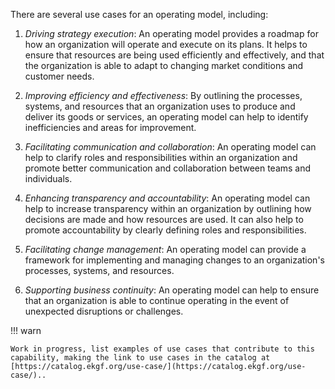 There are several use cases for an operating model, including:

1. _Driving strategy execution_: An operating model provides a roadmap for how an organization will operate and execute on its plans. It helps to ensure that resources are being used efficiently and effectively, and that the organization is able to adapt to changing market conditions and customer needs.


2. _Improving efficiency and effectiveness_: By outlining the processes, systems, and resources that an organization uses to produce and deliver its goods or services, an operating model can help to identify inefficiencies and areas for improvement.


3. _Facilitating communication and collaboration_: An operating model can help to clarify roles and responsibilities within an organization and promote better communication and collaboration between teams and individuals.


4. _Enhancing transparency and accountability_: An operating model can help to increase transparency within an organization by outlining how decisions are made and how resources are used. It can also help to promote accountability by clearly defining roles and responsibilities.


5. _Facilitating change management_: An operating model can provide a framework for implementing and managing changes to an organization's processes, systems, and resources.


6. _Supporting business continuity_: An operating model can help to ensure that an organization is able to continue operating in the event of unexpected disruptions or challenges.

!!! warn

    Work in progress, list examples of use cases that contribute to this capability, making the link to use cases in the catalog at [https://catalog.ekgf.org/use-case/](https://catalog.ekgf.org/use-case/)..
